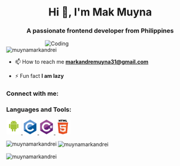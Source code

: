 <h1 align="center">Hi 👋, I'm Mak Muyna</h1>
<h3 align="center">A passionate frontend developer from Philippines</h3>
<img align="right" alt="Coding" width="400" src= "https://www.careerguide.com/career/wp-content/uploads/2020/02/cs-an.gif">

<p align="left"> <img src="https://komarev.com/ghpvc/?username=muynamarkandrei&label=Profile%20views&color=0e75b6&style=flat" alt="muynamarkandrei" /> </p>

- 📫 How to reach me **markandremuyna31@gmail.com**

- ⚡ Fun fact **I am lazy**

<h3 align="left">Connect with me:</h3>
<p align="left">
</p>

<h3 align="left">Languages and Tools:</h3>
<p align="left"> <a href="https://developer.android.com" target="_blank" rel="noreferrer"> <img src="https://raw.githubusercontent.com/devicons/devicon/master/icons/android/android-original-wordmark.svg" alt="android" width="40" height="40"/> </a> <a href="https://www.cprogramming.com/" target="_blank" rel="noreferrer"> <img src="https://raw.githubusercontent.com/devicons/devicon/master/icons/c/c-original.svg" alt="c" width="40" height="40"/> </a> <a href="https://www.w3schools.com/cs/" target="_blank" rel="noreferrer"> <img src="https://raw.githubusercontent.com/devicons/devicon/master/icons/csharp/csharp-original.svg" alt="csharp" width="40" height="40"/> </a> <a href="https://www.w3.org/html/" target="_blank" rel="noreferrer"> <img src="https://raw.githubusercontent.com/devicons/devicon/master/icons/html5/html5-original-wordmark.svg" alt="html5" width="40" height="40"/> </a> </p>

<p><img align="left" src="https://github-readme-stats.vercel.app/api/top-langs?username=muynamarkandrei&show_icons=true&locale=en&layout=compact" alt="muynamarkandrei" /></p>

<p>&nbsp;<img align="center" src="https://github-readme-stats.vercel.app/api?username=muynamarkandrei&show_icons=true&locale=en" alt="muynamarkandrei" /></p>

<p><img align="center" src="https://github-readme-streak-stats.herokuapp.com/?user=muynamarkandrei&" alt="muynamarkandrei" /></p>
